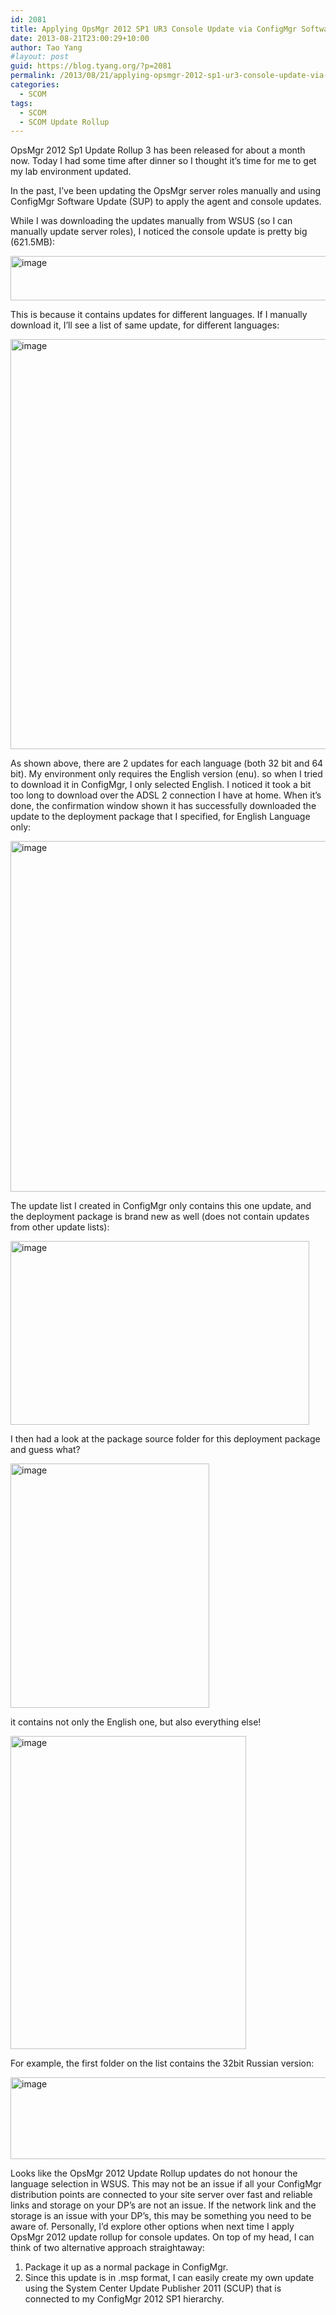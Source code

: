 ```yaml
---
id: 2081
title: Applying OpsMgr 2012 SP1 UR3 Console Update via ConfigMgr Software Update
date: 2013-08-21T23:00:29+10:00
author: Tao Yang
#layout: post
guid: https://blog.tyang.org/?p=2081
permalink: /2013/08/21/applying-opsmgr-2012-sp1-ur3-console-update-via-configmgr-software-update/
categories:
  - SCOM
tags:
  - SCOM
  - SCOM Update Rollup
---
```

OpsMgr 2012 Sp1 Update Rollup 3 has been released for about a month now. Today I had some time after dinner so I thought it’s time for me to get my lab environment updated.

In the past, I’ve been updating the OpsMgr server roles manually and using ConfigMgr Software Update (SUP) to apply the agent and console updates.

While I was downloading the updates manually from WSUS (so I can manually update server roles), I noticed the console update is pretty big (621.5MB):

<a href="https://blog.tyang.org/wp-content/uploads/2013/08/image11.png"><img style="background-image: none; padding-top: 0px; padding-left: 0px; display: inline; padding-right: 0px; border: 0px;" title="image" alt="image" src="https://blog.tyang.org/wp-content/uploads/2013/08/image_thumb11.png" width="580" height="71" border="0" /></a>

This is because it contains updates for different languages. If I manually download it, I’ll see a list of same update, for different languages:

<a href="https://blog.tyang.org/wp-content/uploads/2013/08/image12.png"><img style="background-image: none; padding-top: 0px; padding-left: 0px; display: inline; padding-right: 0px; border: 0px;" title="image" alt="image" src="https://blog.tyang.org/wp-content/uploads/2013/08/image_thumb12.png" width="523" height="656" border="0" /></a>

As shown above, there are 2 updates for each language (both 32 bit and 64 bit). My environment only requires the English version (enu). so when I tried to download it in ConfigMgr, I only selected English. I noticed it took a bit too long to download over the ADSL 2 connection I have at home. When it’s done, the confirmation window shown it has successfully downloaded the update to the deployment package that I specified, for English Language only:

<a href="https://blog.tyang.org/wp-content/uploads/2013/08/image13.png"><img style="background-image: none; padding-top: 0px; padding-left: 0px; display: inline; padding-right: 0px; border: 0px;" title="image" alt="image" src="https://blog.tyang.org/wp-content/uploads/2013/08/image_thumb13.png" width="566" height="561" border="0" /></a>

The update list I created in ConfigMgr only contains this one update, and the deployment package is brand new as well (does not contain updates from other update lists):

<a href="https://blog.tyang.org/wp-content/uploads/2013/08/image14.png"><img style="background-image: none; padding-top: 0px; padding-left: 0px; display: inline; padding-right: 0px; border: 0px;" title="image" alt="image" src="https://blog.tyang.org/wp-content/uploads/2013/08/image_thumb14.png" width="478" height="294" border="0" /></a>

I then had a look at the package source folder for this deployment package and guess what?

<a href="https://blog.tyang.org/wp-content/uploads/2013/08/image15.png"><img style="background-image: none; padding-top: 0px; padding-left: 0px; display: inline; padding-right: 0px; border: 0px;" title="image" alt="image" src="https://blog.tyang.org/wp-content/uploads/2013/08/image_thumb15.png" width="318" height="391" border="0" /></a>

it contains not only the English one, but also everything else!

<a href="https://blog.tyang.org/wp-content/uploads/2013/08/image16.png"><img style="background-image: none; padding-top: 0px; padding-left: 0px; display: inline; padding-right: 0px; border: 0px;" title="image" alt="image" src="https://blog.tyang.org/wp-content/uploads/2013/08/image_thumb16.png" width="377" height="501" border="0" /></a>

For example, the first folder on the list contains the 32bit Russian version:

<a href="https://blog.tyang.org/wp-content/uploads/2013/08/image17.png"><img style="background-image: none; padding-top: 0px; padding-left: 0px; display: inline; padding-right: 0px; border: 0px;" title="image" alt="image" src="https://blog.tyang.org/wp-content/uploads/2013/08/image_thumb17.png" width="511" height="131" border="0" /></a>

Looks like the OpsMgr 2012 Update Rollup updates do not honour the language selection in WSUS. This may not be an issue if all your ConfigMgr distribution points are connected to your site server over fast and reliable links and storage on your DP’s are not an issue. If the network link and the storage is an issue with your DP’s, this may be something you need to be aware of. Personally, I’d explore other options when next time I apply OpsMgr 2012 update rollup for console updates. On top of my head, I can think of two alternative approach straightaway:
<ol>
	<li>Package it up as a normal package in ConfigMgr.</li>
	<li>Since this update is in .msp format, I can easily create my own update using the System Center Update Publisher 2011 (SCUP) that is connected to my ConfigMgr 2012 SP1 hierarchy.</li>
</ol>
